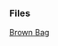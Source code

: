 ### Files 
<u>[Brown Bag](https://gkabas.netlify.app/files/Remeasuring_scale_90mins.pdf)</u> <br>


<script type="module">
  import * as pdfjsLib from '/js/pdfjs/pdf.mjs';
  pdfjsLib.GlobalWorkerOptions.workerSrc = '/js/pdfjs/pdf.worker.mjs';
</script>





